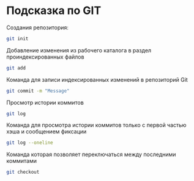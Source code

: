 # Подсказка по GIT

Создания репозитория:
```sh
git init
```

Добавление изменения из рабочего каталога в раздел проиндексированных файлов
```sh
git add
```
Команда для записи индексированных изменений в репозиторий Git
```sh
git commit -m "Message"
```
Просмотр истории коммитов
```sh
git log
```
Команда для просмотра истории коммитов только с первой частью хэша и сообщением фиксации
```sh
git log --oneline
```
Команда которая позволяет переключаться между последними коммитами
```sh
git checkout
```